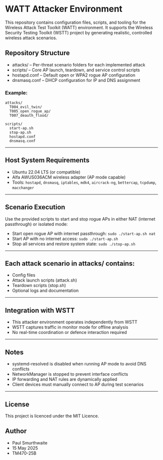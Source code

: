 # WATT Attacker Environment
This repository contains configuration files, scripts, and tooling for the Wireless Attack Test Toolkit (WATT) environment.  It supports the Wireless Security Testing Toolkit (WSTT) project by generating realistic, controlled wireless attack scenarios.

## Repository Structure
- attacks/ – Per-threat scenario folders for each implemented attack
- scripts/ – Core AP launch, teardown, and service control scripts
- hostapd.conf – Default open or WPA2 rogue AP configuration
- dnsmasq.conf – DHCP configuration for IP and DNS assignment

### Example:
```
attacks/
  T004_evil_twin/
  T005_open_rogue_ap/
  T007_deauth_flood/

scripts/
  start-ap.sh
  stop-ap.sh
  hostapd.conf
  dnsmasq.conf
```

---

## Host System Requirements
- Ubuntu 22.04 LTS (or compatible)
- Alfa AWUS036ACM wireless adapter (AP mode capable)
- Tools: ```hostapd```, ```dnsmasq```, ```iptables```, ```mdk4```, ```aircrack-ng```, ```bettercap```, ```tcpdump```, ```macchanger```

---

## Scenario Execution
Use the provided scripts to start and stop rogue APs in either NAT (internet passthrough) or isolated mode:

- Start open rogue AP with internet passthrough:
```sudo ./start-ap.sh nat```
- Start AP with no internet access:
```sudo ./start-ap.sh```
- Stop all services and restore system state:
```sudo ./stop-ap.sh```

---

## Each attack scenario in attacks/ contains:
- Config files
- Attack launch scripts (attack.sh)
- Teardown scripts (stop.sh)
- Optional logs and documentation

--- 

## Integration with WSTT
- This attacker environment operates independently from WSTT
- WSTT captures traffic in monitor mode for offline analysis
- No real-time coordination or defence interaction required

---

## Notes
- systemd-resolved is disabled when running AP mode to avoid DNS conflicts
- NetworkManager is stopped to prevent interface conflicts
- IP forwarding and NAT rules are dynamically applied
- Client devices must manually connect to AP during test scenarios

---

## License
This project is licenced under the MIT Licence.

## Author
- Paul Smurthwaite
- 15 May 2025
- TM470-25B

